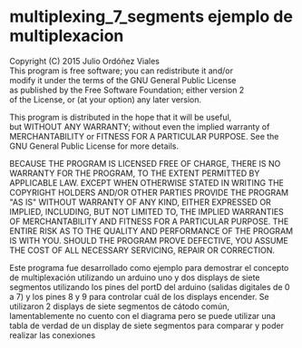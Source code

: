 # multiplexing_7_segments ejemplo de multiplexacion  
Copyright (C) 2015 Julio Ordóñez Viales  
This program is free software; you can redistribute it and/or  
modify it under the terms of the GNU General Public License  
as published by the Free Software Foundation; either version 2  
of the License, or (at your option) any later version.  

This program is distributed in the hope that it will be useful,  
but WITHOUT ANY WARRANTY; without even the implied warranty of  
MERCHANTABILITY or FITNESS FOR A PARTICULAR PURPOSE.  See the  
GNU General Public License for more details.  

BECAUSE THE PROGRAM IS LICENSED FREE OF CHARGE, THERE IS NO WARRANTY FOR THE PROGRAM, TO THE EXTENT PERMITTED BY   APPLICABLE LAW. EXCEPT WHEN OTHERWISE STATED IN WRITING THE COPYRIGHT HOLDERS AND/OR OTHER PARTIES PROVIDE THE PROGRAM   "AS IS" WITHOUT WARRANTY OF ANY KIND, EITHER EXPRESSED OR IMPLIED, INCLUDING, BUT NOT LIMITED TO, THE IMPLIED WARRANTIES   OF MERCHANTABILITY AND FITNESS FOR A PARTICULAR PURPOSE. THE ENTIRE RISK AS TO THE QUALITY AND PERFORMANCE OF THE   PROGRAM IS WITH YOU. SHOULD THE PROGRAM PROVE DEFECTIVE, YOU ASSUME THE COST OF ALL NECESSARY SERVICING, REPAIR OR   CORRECTION.   


Este programa fue desarrollado como ejemplo para demostrar el concepto de multiplexación utilizando un arduino uno y dos displays de siete segmentos utilizando los pines del portD del arduino (salidas digitales de 0 a 7) y los pines 8 y 9 para controlar cuál de los displays encender. Se utilizaron 2 displays de siete segmentos de cátodo común, lamentablemente no cuento con el diagrama pero se puede utilizar una tabla de verdad de un display de siete segmentos para comparar y poder realizar las conexiones

